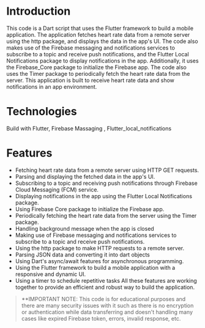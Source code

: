 # Introduction
This code is a Dart script that uses the Flutter framework to build a mobile application. The application fetches heart rate data from a remote server using the http package, and displays the data in the app's UI. The code also makes use of the Firebase messaging and notifications services to subscribe to a topic and receive push notifications, and the Flutter Local Notifications package to display notifications in the app. Additionally, it uses the Firebase_Core package to initialize the Firebase app. The code also uses the Timer package to periodically fetch the heart rate data from the server. This application is built to receive heart rate data and show notifications in an app environment.

# Technologies
Build with Flutter, Firebase Massaging , Flutter_local_notifications

# Features
- Fetching heart rate data from a remote server using HTTP GET requests.
- Parsing and displaying the fetched data in the app's UI.
- Subscribing to a topic and receiving push notifications through Firebase Cloud Messaging (FCM) service.
- Displaying notifications in the app using the Flutter Local Notifications package.
- Using Firebase Core package to initialize the Firebase app.
- Periodically fetching the heart rate data from the server using the Timer package.
- Handling background message when the app is closed
- Making use of Firebase messaging and notifications services to subscribe to a topic and receive push notifications.
- Using the http package to make HTTP requests to a remote server.
- Parsing JSON data and converting it into dart objects
- Using Dart's async/await features for asynchronous programming.
- Using the Flutter framework to build a mobile application with a responsive and dynamic UI.
- Using a timer to schedule repetitive tasks
All these features are working together to provide an efficient and robust way to build the application.

> **IMPORTANT NOTE: This code is for educational purposes and there are many security issues with it such as there is no encryption or authentication while data transferring and doesn't handling many cases like expired Firebase token, errors, invalid response, etc.
